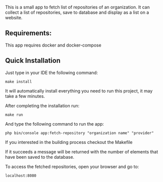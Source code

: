 This is a small app to fetch list of repositories of an organization. It can collect a list of repositories, save to database and display as a list on a website.

Requirements:
------------------
This app requires docker and docker-compose

Quick Installation
------------------

Just type in your IDE the following command:
```
make install
```
It will automatically install everything you need to run this project, it may take a few minutes.

After completing the installation run:

```make run```

And type the following command to run the app:

```php bin/console app:fetch-repository "organization name" "provider"```

If you interested in the building process checkout the Makefile


If it succeeds a message will be returned with the number of elements that have been saved to the database.

To access the fetched repositories, open your browser and go to:

```localhost:8080```